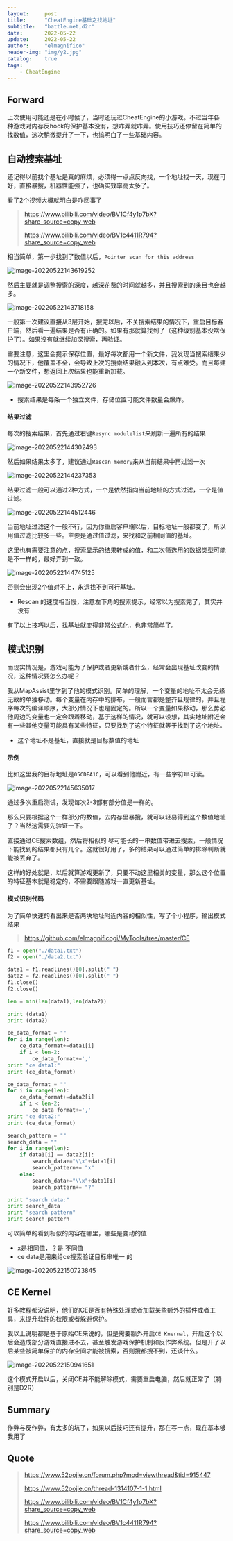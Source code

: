 ```yaml
---
layout:     post
title:      "CheatEngine基础之找地址"
subtitle:   "battle.net,d2r"
date:       2022-05-22
update:     2022-05-22
author:     "elmagnifico"
header-img: "img/y2.jpg"
catalog:    true
tags:
    - CheatEngine
---
```


## Forward

上次使用可能还是在小时候了，当时还玩过CheatEngine的小游戏。不过当年各种游戏对内存反hook的保护基本没有，想咋弄就咋弄。使用技巧还停留在简单的找数值，这次稍微提升了一下，也搞明白了一些基础内容。



## 自动搜索基址

还记得以前找个基址是真的麻烦，必须得一点点反向找，一个地址找一天，现在可好，直接暴搜，机器性能强了，也确实效率高太多了。

看了2个视频大概就明白是咋回事了

> https://www.bilibili.com/video/BV1Cf4y1p7bX?share_source=copy_web
>
> https://www.bilibili.com/video/BV1c4411R794?share_source=copy_web



相当简单，第一步找到了数值以后，`Pointer scan for this address`

![image-20220522143619252](http://img.elmagnifico.tech:9514/static/upload/elmagnifico/202205221436350.png)



然后主要就是调整搜索的深度，越深花费的时间就越多，并且搜索到的条目也会越多。

![image-20220522143718158](http://img.elmagnifico.tech:9514/static/upload/elmagnifico/202205221437196.png)

一般第一次建议直接从3层开始，搜完以后，不关搜索结果的情况下，重启目标客户端，然后看一遍结果是否有正确的。如果有那就算找到了（这种级别基本没啥保护了）。如果没有就继续加深搜索，再验证。

需要注意，这里会提示保存位置，最好每次都用一个新文件，我发现当搜索结果少的情况下，他覆盖不全，会导致上次的搜索结果融入到本次，有点难受。而且每建一个新文件，想返回上次结果也能重新加载。

![image-20220522143952726](http://img.elmagnifico.tech:9514/static/upload/elmagnifico/202205221439779.png)

- 搜索结果是每条一个独立文件，存储位置可能文件数量会爆炸。



#### 结果过滤

每次的搜索结果，首先通过右键`Resync modulelist`来刷新一遍所有的结果

![image-20220522144302493](http://img.elmagnifico.tech:9514/static/upload/elmagnifico/202205221443523.png)

然后如果结果太多了，建议通过`Rescan memory`来从当前结果中再过滤一次 

![image-20220522144237353](http://img.elmagnifico.tech:9514/static/upload/elmagnifico/202205221442383.png)

结果过滤一般可以通过2种方式，一个是依然指向当前地址的方式过滤，一个是值过滤。

![image-20220522144512446](http://img.elmagnifico.tech:9514/static/upload/elmagnifico/202205221445472.png)

当前地址过滤这个一般不行，因为你重启客户端以后，目标地址一般都变了，所以用值过滤比较多一些。主要是通过值过滤，来找和之前相同值的基址。

这里也有需要注意的点，搜索显示的结果转成的值，和二次筛选用的数据类型可能是不一样的，最好弄到一致。

![image-20220522144745125](http://img.elmagnifico.tech:9514/static/upload/elmagnifico/202205221447160.png)

否则会出现2个值对不上，永远找不到可行基址。

- Rescan 的速度相当慢，注意左下角的搜索提示，经常以为搜索完了，其实并没有

有了以上技巧以后，找基址就变得非常公式化，也非常简单了。



## 模式识别

而现实情况是，游戏可能为了保护或者更新或者什么，经常会出现基址改变的情况，这种情况要怎么办呢？

我从MapAssist里学到了他的模式识别。简单的理解，一个变量的地址不太会无缘无故的单独移动。每个变量在内存中的排布，一般而言都是整齐且规律的，并且程序每次的编译顺序，大部分情况下也是固定的。所以一个变量如果移动，那么势必他周边的变量也一定会跟着移动，基于这样的情况，就可以设想，其实地址附近会有一些其他变量可能具有某些特征，只要找到了这个特征就等于找到了这个地址。

- 这个地址不是基址，直接就是目标数值的地址 



#### 示例

比如这里我的目标地址是`05CDEA1C`，可以看到他附近，有一些字符串可读。

![image-20220522145635017](http://img.elmagnifico.tech:9514/static/upload/elmagnifico/202205221456073.png)

通过多次重启测试，发现每次2-3都有部分值是一样的。

那么只要根据这个一样部分的数值，去内存里暴搜，就可以轻易得到这个数值地址了？当然这需要先验证一下。

直接通过CE搜索数组，然后将相似的 尽可能长的一串数值带进去搜索，一般情况下能找到的结果都只有几个。这就很好用了，多的结果可以通过简单的排除判断就能被丢弃了。

这样的好处就是，以后就算游戏更新了，只要不动这里相关的变量，那么这个位置的特征基本就是稳定的，不需要跟随游戏一直更新基址。



#### 模式识别代码

为了简单快速的看出来是否两块地址附近内容的相似性，写了个小程序，输出模式结果

> https://github.com/elmagnificogi/MyTools/tree/master/CE

```python
f1 = open("./data1.txt")
f2 = open("./data2.txt")

data1 = f1.readlines()[0].split(" ")
data2 = f2.readlines()[0].split(" ")
f1.close()
f2.close()

len = min(len(data1),len(data2))

print (data1)
print (data2)

ce_data_format = ""
for i in range(len):
    ce_data_format+=data1[i]
    if i < len-2:
        ce_data_format+=','
print "ce data1:"
print (ce_data_format)

ce_data_format = ""
for i in range(len):
    ce_data_format+=data2[i]
    if i < len-2:
        ce_data_format+=','
print "ce data2:"
print (ce_data_format)

search_pattern = ""
search_data = ""
for i in range(len):
    if data1[i] == data2[i]:
        search_data+="\\x"+data1[i]
        search_pattern+= "x"
    else:
        search_data+="\\x"+data1[i]
        search_pattern+= "?"

print "search data:"
print search_data
print "search pattern"
print search_pattern
```



可以简单的看到相似的内容在哪里，哪些是变动的值

- x是相同值，？是 不同值
- ce data是用来给ce搜索验证目标串唯一 的

![image-20220522150723845](http://img.elmagnifico.tech:9514/static/upload/elmagnifico/202205221507886.png)



## CE Kernel

好多教程都没说明，他们的CE是否有特殊处理或者加载某些额外的插件或者工具，来提升软件的权限或者躲避保护。

我以上说明都是基于原始CE来说的，但是需要额外开启`CE Knernal`，开启这个以后会造成部分游戏直接进不去，甚至触发游戏保护机制和反作弊系统。但是开了以后某些被简单保护的内存空间才能被搜索，否则搜都搜不到，还谈什么。

![image-20220522150941651](http://img.elmagnifico.tech:9514/static/upload/elmagnifico/202205221509694.png)

这个模式开启以后，关闭CE并不能解除模式，需要重启电脑，然后就正常了（特别是D2R）



## Summary

作弊与反作弊，有太多的坑了，如果以后技巧还有提升，那在写一点，现在基本够我用了



## Quote

> https://www.52pojie.cn/forum.php?mod=viewthread&tid=915447
>
> https://www.52pojie.cn/thread-1314107-1-1.html
>
> https://www.bilibili.com/video/BV1Cf4y1p7bX?share_source=copy_web
>
> https://www.bilibili.com/video/BV1c4411R794?share_source=copy_web
